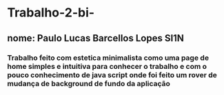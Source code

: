 # Trabalho-2-bi-
## nome: Paulo Lucas Barcellos Lopes SI1N
### Trabalho feito com estetica minimalista como uma page de home simples e intuitiva para conhecer o trabalho e com o pouco conhecimento de java script onde foi feito um rover de mudança de background de fundo da aplicação
